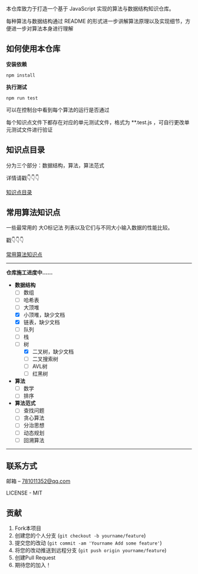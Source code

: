 本仓库致力于打造一个基于 JavaScript 实现的算法与数据结构知识仓库。

每种算法与数据结构通过 README 的形式进一步讲解算法原理以及实现细节，方便进一步对算法本身进行理解

## 如何使用本仓库

**安装依赖**
```
npm install
```
**执行测试**

```
npm run test
```
可以在控制台中看到每个算法的运行是否通过

每个知识点文件下都存在对应的单元测试文件，格式为 **.test.js ，可自行更改单元测试文件进行验证

## 知识点目录

分为三个部分：数据结构，算法，算法范式

详情请戳👇👇👇

[知识点目录](FileStructure.md)

## 常用算法知识点
一些最常用的 大O标记法 列表以及它们与不同大小输入数据的性能比较。

戳👇👇👇

[常用算法知识点](Informations.md)

---

**仓库施工进度中……**
- **数据结构**
  - [ ] 数组
  - [ ] 哈希表
  - [ ] 大顶堆
  - [x] 小顶堆，缺少文档
  - [x] 链表，缺少文档
  - [ ] 队列
  - [ ] 栈
  - [ ] 树
    - [x] 二叉树，缺少文档
    - [ ] 二叉搜索树
    - [ ] AVL树
    - [ ] 红黑树

- **算法**
  - [ ] 数学
  - [ ] 排序

- **算法范式**
  - [ ] 查找问题
  - [ ] 贪心算法
  - [ ] 分治思想
  - [ ] 动态规划
  - [ ] 回溯算法

---
## 联系方式

邮箱 – 781011352@qq.com

LICENSE - MIT

## 贡献
1. Fork本项目
2. 创建您的个人分支 (`git checkout -b yourname/feature`)
3. 提交您的改动 (`git commit -am 'Yourname Add some feature'`)
4. 将您的改动推送到远程分支 (`git push origin yourname/feature`)
5. 创建Pull Request
6. 期待您的加入！